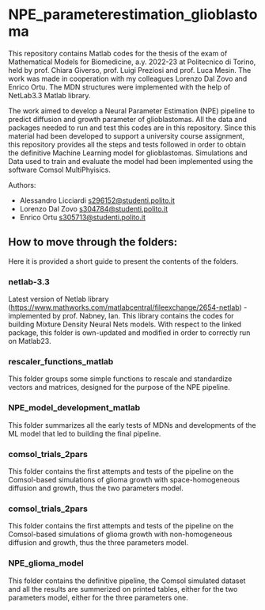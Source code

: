 # NPE_parameterestimation_glioblastoma

This repository contains Matlab codes for the thesis of the exam of Mathematical Models for Biomedicine, a.y. 2022-23 at Politecnico di Torino, held by prof. Chiara Giverso, prof. Luigi Preziosi and prof. Luca Mesin. The work was made in cooperation with my colleagues Lorenzo Dal Zovo and Enrico Ortu. The MDN structures were implemented with the help of NetLab3.3 Matlab library.

The work aimed to develop a Neural Parameter Estimation (NPE) pipeline to predict diffusion and growth parameter of glioblastomas. All the data and packages needed to run and test this codes are in this repository.
Since this material had been developed to support a university course assignment, this repository provides all the steps and tests followed in order to obtain the definitive Machine Learning model for glioblastomas. Simulations and Data used to train and evaluate the model had been implemented using the software Comsol MultiPhyisics.

Authors: 
- Alessandro Licciardi s296152@studenti.polito.it
- Lorenzo Dal Zovo s304784@studenti.polito.it
- Enrico Ortu s305713@studenti.polito.it


 ## How to move through the folders:
  Here it is provided a short guide to present the contents of the folders.
  
  ### netlab-3.3
  
 Latest version of Netlab library (https://www.mathworks.com/matlabcentral/fileexchange/2654-netlab) - implemented by prof. Nabney, Ian. This library contains the codes for building Mixture Density Neural Nets models. With respect to the linked package, this folder is own-updated and modified in order to correctly run on Matlab23.
  
  ### rescaler_functions_matlab
  
  This folder groups some simple functions to rescale and standardize vectors and matrices, designed for the purpose of the NPE pipeline.
  
  ### NPE_model_development_matlab
  
  This folder summarizes all the early tests of MDNs and developments of the ML model that led to building the final pipeline. 
  
  ### comsol_trials_2pars
  
  This folder contains the first attempts and tests of the pipeline on the Comsol-based simulations of glioma growth with space-homogeneous diffusion and growth, thus the two parameters model.
  
  ### comsol_trials_2pars
  
  This folder contains the first attempts and tests of the pipeline on the Comsol-based simulations of glioma growth with non-homogeneous diffusion and growth, thus the three parameters model.
  
  ### NPE_glioma_model
  
  This folder contains the definitive pipeline, the Comsol simulated dataset and all the results are summerized on printed tables, either for the two parameters model, either for the three parameters one.
  
  
  
  
 
